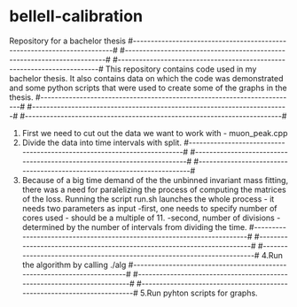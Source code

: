 # belleII-calibration
Repository for a bachelor thesis
#------------------------------------------------------------------------#
#------------------------------------------------------------------------#
#------------------------------------------------------------------------#
This repository contains code used in my bachelor thesis.
It also contains data on which the code was demonstrated and some python scripts 
that were used to create some of the graphs in the thesis.
#------------------------------------------------------------------------#
#------------------------------------------------------------------------#
#------------------------------------------------------------------------#
1. First we need to cut out the data we want to work with - muon_peak.cpp
2. Divide the data into time intervals with split.
#------------------------------------------------------------------------#
#------------------------------------------------------------------------#
#------------------------------------------------------------------------#
3. Because of a big time demand of the the unbinned invariant mass fitting, there 
was a need for paralelizing the process of computing the matrices of the loss.
Running the script run.sh launches the whole process - it needs two parameters as input
-first, one needs to specify number of cores used - should be a multiple of 11.
-second, number of divisions - determined by the number of intervals from dividing the time.
#------------------------------------------------------------------------#
#------------------------------------------------------------------------#
#------------------------------------------------------------------------#
4.Run the algorithm by calling ./alg
#------------------------------------------------------------------------#
#------------------------------------------------------------------------#
#------------------------------------------------------------------------#
5.Run pyhton scripts for graphs.
